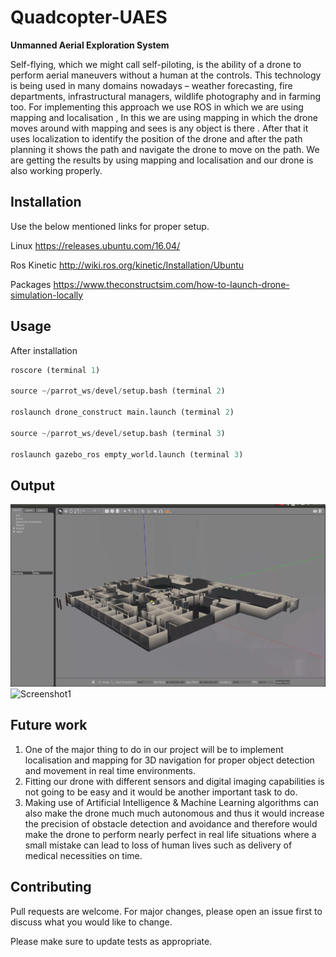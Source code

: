 # Quadcopter-UAES
**Unmanned  Aerial Exploration System**

Self-flying, which we might call self-piloting, is the ability of a drone to perform aerial maneuvers without a human at the controls. This technology is being used in many domains nowadays – weather forecasting, fire departments, infrastructural managers, wildlife photography and in farming too.
For implementing this approach we use ROS in which we are using mapping and localisation , In this we are using mapping in which the drone moves around with mapping and sees is any object is there . After that it uses localization to identify the position of the drone and after the path planning it shows the path and navigate the drone to move on the path. We are getting the results by using mapping and localisation and our drone is also working properly.

## Installation

Use the below mentioned links for proper setup.

Linux <https://releases.ubuntu.com/16.04/>

Ros Kinetic <http://wiki.ros.org/kinetic/Installation/Ubuntu>

Packages <https://www.theconstructsim.com/how-to-launch-drone-simulation-locally>
## Usage
After installation 
```python
roscore (terminal 1)

source ~/parrot_ws/devel/setup.bash (terminal 2)

roslaunch drone_construct main.launch (terminal 2)

source ~/parrot_ws/devel/setup.bash (terminal 3)

roslaunch gazebo_ros empty_world.launch (terminal 3)
```

## Output
![Screenshot](https://github.com/Frankenstein-byte/Quadcopter-UAES/blob/main/Pictures/1.png)
![Screenshot1](https://github.com/Frankenstein-byte/Quadcopter-UAES/blob/main/Pictures/5.png)
## Future work
1. One of the major thing to do in our project will be to implement localisation and mapping for 3D navigation for proper object detection and movement in real time environments.  
2. Fitting our drone with different sensors and digital imaging capabilities is not going to be easy and it would be another important task to do. 
3. Making use of Artificial Intelligence & Machine Learning algorithms can also make the drone much much autonomous and thus it would increase the precision of obstacle detection and avoidance and therefore would make the drone to perform nearly perfect in real life situations where a small mistake can lead to loss of human lives such as delivery of medical necessities on time.

## Contributing
Pull requests are welcome. For major changes, please open an issue first to discuss what you would like to change.

Please make sure to update tests as appropriate.

